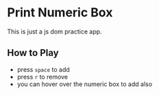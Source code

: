 # Print Numeric Box

This is just a js dom practice app.


## How to Play
- press `space` to add
- press `r` to remove
- you can hover over the numeric box to add also